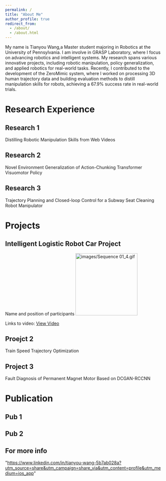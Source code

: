 ```yaml
---
permalink: /
title: "About Me"
author_profile: true
redirect_from: 
  - /about/
  - /about.html
---
```

My name is Tianyou Wang,a Master student majoring in Robotics at the University of Pennsylvania. I am involve in GRASP Laboratory, where I focus on advancing robotics and intelligent systems. My research spans various innovative projects, including robotic manipulation, policy generalization, and applied robotics for real-world tasks. Recently, I contributed to the development of the ZeroMimic system, where I worked on processing 3D human trajectory data and building evaluation methods to distill manipulation skills for robots, achieving a 67.9% success rate in real-world trials.


**Research Experience**
======

Research 1
------
Distilling Robotic Manipulation Skills from Web Videos

Research 2
------
Novel Environment Generalization of Action-Chunking Transformer Visuomotor Policy

Research 3
------
Trajectory Planning and Closed-loop Control for a Subway Seat Cleaning Robot Manipulator

**Projects**
======

Intelligent Logistic Robot Car Project
------
Name and position of participants
<img src="./images/Sequence 01_4.gif" alt="images/Sequence 01_4.gif" width="200" height="200" >

Links to video: [View Video](./portfolio/15%202024-11-11%2019.40.00.mp4)

Proejct 2
------
Train Speed Trajectory Optimization

Project 3
------
Fault Diagnosis of Permanent Magnet Motor Based on DCGAN-RCCNN

**Publication**
======

Pub 1
------

Pub 2
------

For more info
------
"https://www.linkedin.com/in/tianyou-wang-5b7ab028a?utm_source=share&utm_campaign=share_via&utm_content=profile&utm_medium=ios_app"
